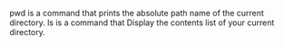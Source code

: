pwd is a command that prints the absolute path name of the current directory.
ls is a command that Display the contents list of your current directory.

